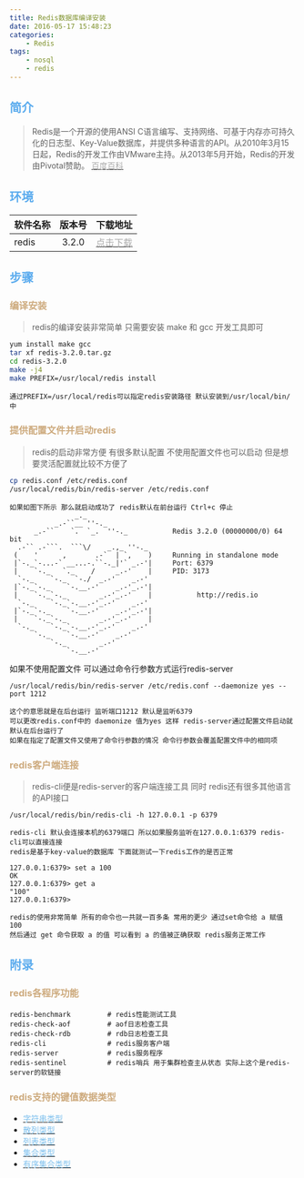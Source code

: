 ```yaml
---
title: Redis数据库编译安装
date: 2016-05-17 15:48:23
categories: 
    - Redis
tags:
    - nosql
    - redis
---
```

## <font color='#5CACEE'>简介</font>
> Redis是一个开源的使用ANSI C语言编写、支持网络、可基于内存亦可持久化的日志型、Key-Value数据库，并提供多种语言的API。从2010年3月15日起，Redis的开发工作由VMware主持。从2013年5月开始，Redis的开发由Pivotal赞助。
[<font color='#AAAAAA'>百度百科</font>](http://baike.baidu.com/view/4595959.htm)
<!-- more -->

## <font color='#5CACEE'>环境</font>
|软件名称|版本号|下载地址|
|-|:-:|-:|
|redis|3.2.0|[<font color='#AAAAAA'>点击下载</font>](http://download.redis.io/releases/redis-3.2.0.tar.gz)|

## <font color='#5CACEE'>步骤</font>
### <font color='#CDAA7D'>编译安装</font>
> redis的编译安装非常简单 只需要安装 make 和 gcc 开发工具即可

```bash
yum install make gcc
tar xf redis-3.2.0.tar.gz
cd redis-3.2.0
make -j4
make PREFIX=/usr/local/redis install
```
    通过PREFIX=/usr/local/redis可以指定redis安装路径 默认安装到/usr/local/bin/中

### <font color='#CDAA7D'>提供配置文件并启动redis</font>
> redis的启动非常方便 有很多默认配置 不使用配置文件也可以启动 但是想要灵活配置就比较不方便了

```bash
cp redis.conf /etc/redis.conf
/usr/local/redis/bin/redis-server /etc/redis.conf
```
    如果如图下所示 那么就启动成功了 redis默认在前台运行 Ctrl+c 停止
                    _._                                                  
               _.-``__ ''-._                                             
          _.-``    `.  `_.  ''-._           Redis 3.2.0 (00000000/0) 64 bit
      .-`` .-```.  ```\/    _.,_ ''-._                                   
     (    '      ,       .-`  | `,    )     Running in standalone mode
     |`-._`-...-` __...-.``-._|'` _.-'|     Port: 6379
     |    `-._   `._    /     _.-'    |     PID: 3173
      `-._    `-._  `-./  _.-'    _.-'                                   
     |`-._`-._    `-.__.-'    _.-'_.-'|                                  
     |    `-._`-._        _.-'_.-'    |           http://redis.io        
      `-._    `-._`-.__.-'_.-'    _.-'                                   
     |`-._`-._    `-.__.-'    _.-'_.-'|                                  
     |    `-._`-._        _.-'_.-'    |                                  
      `-._    `-._`-.__.-'_.-'    _.-'                                   
          `-._    `-.__.-'    _.-'                                       
              `-._        _.-'                                           
                  `-.__.-'  
如果不使用配置文件 可以通过命令行参数方式运行redis-server

    /usr/local/redis/bin/redis-server /etc/redis.conf --daemonize yes --port 1212
    
    这个的意思就是在后台运行 监听端口1212 默认是监听6379 
    可以更改redis.conf中的 daemonize 值为yes 这样 redis-server通过配置文件启动就默认在后台运行了
    如果在指定了配置文件又使用了命令行参数的情况 命令行参数会覆盖配置文件中的相同项

### <font color='#CDAA7D'>redis客户端连接</font>
> redis-cli便是redis-server的客户端连接工具 同时 redis还有很多其他语言的API接口

    /usr/local/redis/bin/redis-cli -h 127.0.0.1 -p 6379
    
    redis-cli 默认会连接本机的6379端口 所以如果服务监听在127.0.0.1:6379 redis-cli可以直接连接
    redis是基于key-value的数据库 下面就测试一下redis工作的是否正常
    
    127.0.0.1:6379> set a 100
    OK
    127.0.0.1:6379> get a
    "100"
    127.0.0.1:6379> 
    
    redis的使用非常简单 所有的命令也一共就一百多条 常用的更少 通过set命令给 a 赋值 100
    然后通过 get 命令获取 a 的值 可以看到 a 的值被正确获取 redis服务正常工作

## <font color='#5CACEE'>附录</font>
### <font color='#CDAA7D'>redis各程序功能</font>
    redis-benchmark         # redis性能测试工具
    redis-check-aof         # aof日志检查工具
    redis-check-rdb         # rdb日志检查工具
    redis-cli               # redis服务客户端
    redis-server            # redis服务程序
    redis-sentinel          # redis哨兵 用于集群检查主从状态 实际上这个是redis-server的软链接
    
### <font color='#CDAA7D'>redis支持的键值数据类型</font>
+ [<font color='#7EC0EE'>字符串类型</font>](/2016/05/20/redis/redis字符串类型)
+ [<font color='#7EC0EE'>散列类型</font>](#)
+ [<font color='#7EC0EE'>列表类型</font>](#)
+ [<font color='#7EC0EE'>集合类型</font>](#)
+ [<font color='#7EC0EE'>有序集合类型</font>](#)
